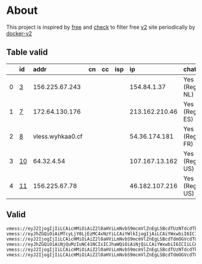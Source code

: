 
# About

This project is inspired by [free](https://github.com/freefq/free) and [check](https://github.com/yeahwu/check) to filter free [v2](https://github.com/v2fly/v2ray-core) site periodically by [docker-v2](https://hub.docker.com/r/v2ray/official)

    

## Table valid
|    | id                   | addr             | cn   | cc   | isp   | ip             | chatgpt          |
|---:|:---------------------|:-----------------|:-----|:-----|:------|:---------------|:-----------------|
|  0 | [3](config/3.json)   | 156.225.67.243   |      |      |       | 154.84.1.37    | Yes (Region: NL) |
|  1 | [7](config/7.json)   | 172.64.130.176   |      |      |       | 213.162.210.46 | Yes (Region: ES) |
|  2 | [8](config/8.json)   | vless.wyhkaa0.cf |      |      |       | 54.36.174.181  | Yes (Region: FR) |
|  3 | [10](config/10.json) | 64.32.4.54       |      |      |       | 107.167.13.162 | Yes (Region: US) |
|  4 | [11](config/11.json) | 156.225.67.78    |      |      |       | 46.182.107.216 | Yes (Region: US) |

## Valid
```
vmess://eyJ2IjogIjIiLCAicHMiOiAiZ2l0aHViLmNvbS9mcmVlZnEgLSBcdTUzNTdcdTk3NWUgIDMiLCAiYWRkIjogIjE1Ni4yMjUuNjcuMjQzIiwgInBvcnQiOiAiNDM1ODIiLCAiaWQiOiAiOTkwMDA2YmQtY2IyMC00ODJmLTljOTctZjVmYzY1MzU5NjA1IiwgImFpZCI6ICI2NCIsICJzY3kiOiAiYXV0byIsICJuZXQiOiAidGNwIiwgInR5cGUiOiAibm9uZSIsICJob3N0IjogIiIsICJwYXRoIjogIi8iLCAidGxzIjogIiIsICJzbmkiOiAiIn0=
vmess://eyJhZGQiOiAiMTcyLjY0LjEzMC4xNzYiLCAiYWlkIjogIjAiLCAiYWxwbiI6ICIiLCAiZnAiOiAiIiwgImhvc3QiOiAieGJ5LmRhb3poYW5nLmxpbmsiLCAiaWQiOiAiZjI5ODJkYjItMjNlMy00MzBiLWFmNTQtZTgzYmE4NDIwNWZkIiwgIm5ldCI6ICJ3cyIsICJwYXRoIjogIiIsICJwb3J0IjogIjgwIiwgInBzIjogImdpdGh1Yi5jb20vZnJlZWZxIC0gXHU3ZjhlXHU1NmZkQ2xvdWRGbGFyZVx1ODI4Mlx1NzBiOSA3IiwgInNjeSI6ICJhdXRvIiwgInNuaSI6ICIiLCAidGxzIjogIiIsICJ0eXBlIjogIiIsICJ2IjogIjIifQ==
vmess://eyJ2IjogIjIiLCAicHMiOiAiZ2l0aHViLmNvbS9mcmVlZnEgLSBcdTdmOGVcdTU2ZmRDbG91ZEZsYXJlXHU4MjgyXHU3MGI5IDgiLCAiYWRkIjogInZsZXNzLnd5aGthYTAuY2YiLCAicG9ydCI6IDgwLCAiaWQiOiAiODdkMGFhNWQtMDlkZi00Nzg1LWQ5NWQtNmEwZGVlZDQ3M2JlIiwgImFpZCI6IDAsICJzY3kiOiAiYXV0byIsICJuZXQiOiAid3MiLCAiaG9zdCI6ICJ2bGVzcy53eWhrYWEwLmNmIiwgInBhdGgiOiAiL1RHOkBoa2FhMCIsICJ0bHMiOiAiIn0=
vmess://eyJhZGQiOiAiNjQuMzIuNC41NCIsICJhaWQiOiAiNjQiLCAiYWxwbiI6ICIiLCAiZnAiOiAiIiwgImhvc3QiOiAiIiwgImlkIjogIjg2NTMwMDRmLWRlNjctNDRjMi05Y2NlLWUwODMwOTMzZmIwMyIsICJuZXQiOiAidGNwIiwgInBhdGgiOiAiIiwgInBvcnQiOiAiNDM1NTYiLCAicHMiOiAiZ2l0aHViLmNvbS9mcmVlZnEgLSBcdTdmOGVcdTU2ZmRcdTUyYTBcdTUyMjlcdTc5OGZcdTVjM2NcdTRlOWFcdTVkZGVcdTZkMWJcdTY3NDlcdTc3ZjZTaGFya3RlY2hcdTY1NzBcdTYzNmVcdTRlMmRcdTVmYzMgMTAiLCAic2N5IjogImF1dG8iLCAic25pIjogIiIsICJ0bHMiOiAiIiwgInR5cGUiOiAiIiwgInYiOiAiMiJ9
vmess://eyJ2IjogIjIiLCAicHMiOiAiZ2l0aHViLmNvbS9mcmVlZnEgLSBcdTUzNTdcdTk3NWUgIDExIiwgImFkZCI6ICIxNTYuMjI1LjY3Ljc4IiwgInBvcnQiOiAiNDIyMzkiLCAiaWQiOiAiM2UwMTZjNGQtOTg2ZS00MmRmLTgzOGMtNjA0NmYzZDg5ZWNmIiwgImFpZCI6ICI2NCIsICJzY3kiOiAiYXV0byIsICJuZXQiOiAidGNwIiwgInR5cGUiOiAibm9uZSIsICJob3N0IjogIiIsICJwYXRoIjogIiIsICJ0bHMiOiAiIiwgInNuaSI6ICIifQ==
vmess://eyJ2IjogIjIiLCAicHMiOiAiZ2l0aHViLmNvbS9mcmVlZnEgLSBcdTdmOGVcdTU2ZmRDbG91ZEZsYXJlXHU1MTZjXHU1M2Y4Q0ROXHU4MjgyXHU3MGI5IDM1IiwgImFkZCI6ICIxNy53eWhrYWEwLmdxIiwgInBvcnQiOiAyMDk1LCAiaWQiOiAiMWUzNjY1NWItN2QyOC00NTEzLWQ3ZjgtNWYxYTBjMDBhMDdkIiwgImFpZCI6IDAsICJzY3kiOiAiYXV0byIsICJuZXQiOiAid3MiLCAiaG9zdCI6ICIxNy53eWhrYWEwLmdxIiwgInBhdGgiOiAiL1RHOkBoa2FhMCIsICJ0bHMiOiAiIn0=
```

